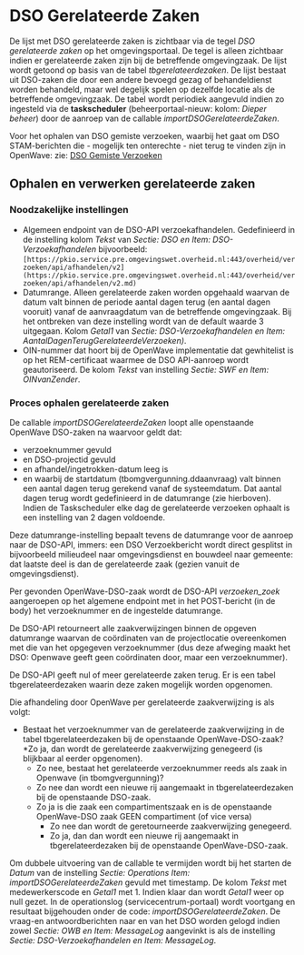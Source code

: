 # DSO Gerelateerde Zaken

De lijst met DSO gerelateerde zaken is zichtbaar via de tegel _DSO gerelateerde zaken_ op het omgevingsportaal. De tegel is alleen zichtbaar indien er gerelateerde zaken zijn bij de betreffende omgevingzaak. De lijst wordt getoond op basis van de tabel _tbgerelateerdezaken_. De lijst bestaat uit DSO-zaken die door een andere bevoegd gezag of behandeldienst worden behandeld, maar wel degelijk spelen op dezelfde locatie als de betreffende omgevingzaak. De tabel wordt periodiek aangevuld indien zo ingesteld via de **taskscheduler** (beheerportaal-nieuw: kolom: _Dieper beheer_) door de aanroep van de callable _importDSOGerelateerdeZaken_.

Voor het ophalen van DSO gemiste verzoeken, waarbij het gaat om DSO STAM-berichten die - mogelijk ten onterechte - niet terug te vinden zijn in OpenWave: zie: [DSO Gemiste Verzoeken](/probleemoplossing/programmablokken/dso_gemiste_verzoeken.md)

## Ophalen en verwerken gerelateerde zaken

### Noodzakelijke instellingen

- Algemeen endpoint van de DSO-API verzoekafhandelen. Gedefinieerd in de instelling kolom _Tekst_ van _Sectie: DSO en Item: DSO-Verzoekafhandelen_ bijvoorbeeld: `[https://pkio.service.pre.omgevingswet.overheid.nl:443/overheid/verzoeken/api/afhandelen/v2](https://pkio.service.pre.omgevingswet.overheid.nl:443/overheid/verzoeken/api/afhandelen/v2.md)`
- Datumrange. Alleen gerelateerde zaken worden opgehaald waarvan de datum valt binnen de periode aantal dagen terug (en aantal dagen vooruit) vanaf de aanvraagdatum van de betreffende omgevingzaak. Bij het ontbreken van deze instelling wordt van de default waarde 3 uitgegaan. Kolom _Getal1_ van _Sectie: DSO-Verzoekafhandelen en Item: AantalDagenTerugGerelateerdeVerzoeken)_.
- OIN-nummer dat hoort bij de OpenWave implementatie dat gewhitelist is op het REM-certificaat waarmee de DSO API-aanroep wordt geautoriseerd. De kolom _Tekst_ van instelling _Sectie: SWF en Item: OINvanZender_.

### Proces ophalen gerelateerde zaken

De callable _importDSOGerelateerdeZaken_ loopt alle openstaande OpenWave DSO-zaken na waarvoor geldt dat:

- verzoeknummer gevuld
- en DSO-projectid gevuld
- en afhandel/ingetrokken-datum leeg is
- en waarbij de startdatum (tbomgvergunning.ddaanvraag) valt binnen een aantal dagen terug gerekend vanaf de systeemdatum. Dat aantal dagen terug wordt gedefinieerd in de datumrange (zie hierboven). Indien de Taskscheduler elke dag de gerelateerde verzoeken ophaalt is een instelling van 2 dagen voldoende.

Deze datumrange-instelling bepaalt tevens de datumrange voor de aanroep naar de DSO-API, immers: een DSO Verzoekbericht wordt direct gesplitst in bijvoorbeeld milieudeel naar omgevingsdienst en bouwdeel naar gemeente: dat laatste deel is dan de gerelateerde zaak (gezien vanuit de omgevingsdienst).

Per gevonden OpenWave-DSO-zaak wordt de DSO-API _verzoeken_zoek_ aangeroepen op het algemene endpoint met in het POST-bericht (in de body) het verzoeknummer en de ingestelde datumrange.

De DSO-API retourneert alle zaakverwijzingen binnen de opgeven datumrange waarvan de coördinaten van de projectlocatie overeenkomen met die van het opgegeven verzoeknummer (dus deze afweging maakt het DSO: Openwave geeft geen coördinaten door, maar een verzoeknummer).

De DSO-API geeft nul of meer gerelateerde zaken terug. Er is een tabel tbgerelateerdezaken waarin deze zaken mogelijk worden opgenomen.

Die afhandeling door OpenWave per gerelateerde zaakverwijzing is als volgt:

- Bestaat het verzoeknummer van de gerelateerde zaakverwijzing in de tabel tbgerelateerdezaken bij de openstaande OpenWave-DSO-zaak?
  \*Zo ja, dan wordt de gerelateerde zaakverwijzing genegeerd (is blijkbaar al eerder opgenomen).
  - Zo nee, bestaat het gerelateerde verzoeknummer reeds als zaak in Openwave (in tbomgvergunning)?
  - Zo nee dan wordt een nieuwe rij aangemaakt in tbgerelateerdezaken bij de openstaande DSO-zaak.
  - Zo ja is die zaak een compartimentszaak en is de openstaande OpenWave-DSO zaak GEEN compartiment (of vice versa)
    - Zo nee dan wordt de geretourneerde zaakverwijzing genegeerd.
    - Zo ja, dan dan wordt een nieuwe rij aangemaakt in tbgerelateerdezaken bij de openstaande OpenWave-DSO-zaak.

Om dubbele uitvoering van de callable te vermijden wordt bij het starten de _Datum_ van de instelling _Sectie: Operations Item: importDSOGerelateerdeZaken_ gevuld met timestamp. De kolom _Tekst_ met medewerkerscode en _Getal1_ met 1. Indien klaar dan wordt _Getal1_ weer op null gezet.
In de operationslog (servicecentrum-portaal) wordt voortgang en resultaat bijgehouden onder de code: _importDSOGerelateerdeZaken_. De vraag-en antwoordberichten naar en van het DSO worden gelogd indien zowel _Sectie: OWB en Item: MessageLog_ aangevinkt is als de instelling _Sectie: DSO-Verzoekafhandelen en Item: MessageLog_.
